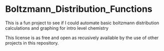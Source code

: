 # Boltzmann_Distribution_Functions
This is a fun project to see if I could automate basic boltzmann distribution calculations and graphing for intro level chemistry


This license is as free and open as recusively available by the use of other projects in this repository.
